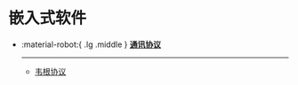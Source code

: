# 嵌入式软件

<div class="grid cards" markdown>

- :material-robot:{ .lg .middle } [__通讯协议__](#)

    ---

    - [韦根协议](00-通讯协议/00-韦根协议Wiegand.md)

</div>